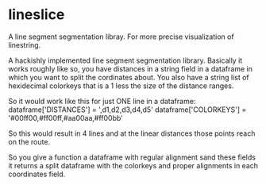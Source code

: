 # lineslice
A line segment segmentation libray. For more precise visualization of linestring.

A hackishly implemented line segment segmentation library. Basically it works roughly like so, you have distances in a string field in a dataframe in which you want to split the cordinates about. You also have a string list of hexidecimal colorkeys that is a 1 less the size of the distance ranges.

So it would work like this for just ONE line in a dataframe: 
dataframe['DISTANCES'] = ',d1,d2,d3,d4,d5'
dataframe['COLORKEYS'] = '#00ff00,#ff00ff,#aa00aa,#ff00bb'

So this would result in 4 lines and at the linear distances those points reach on the route. 

So you give a function a dataframe with regular alignment sand these fields it returns a split dataframe with the colorkeys and proper alignments in each coordinates field. 



